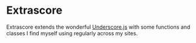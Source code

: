Extrascore
==========
Extrascore extends the wonderful [Underscore.js](http://documentcloud.github.com/underscore) with some functions and classes I find myself using regularly across my sites.

